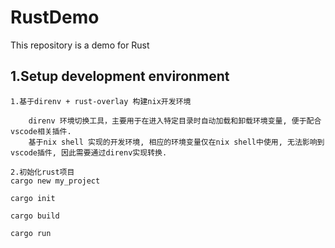 # RustDemo
This repository is a demo for Rust

## 1.Setup development environment
```
1.基于direnv + rust-overlay 构建nix开发环境

	direnv 环境切换工具，主要用于在进入特定目录时自动加载和卸载环境变量, 便于配合vscode相关插件.
	基于nix shell 实现的开发环境, 相应的环境变量仅在nix shell中使用, 无法影响到vscode插件, 因此需要通过direnv实现转换.

2.初始化rust项目
cargo new my_project 

cargo init 

cargo build

cargo run
```